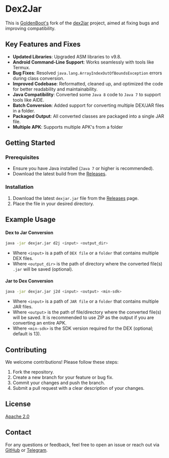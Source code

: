 # Dex2Jar

This is [GoldenBoot's](https://github.com/redragon14368) fork of the [dex2jar](https://github.com/pxb1988/dex2jar) project, aimed at fixing bugs and improving compatibility.

## Key Features and Fixes

- **Updated Libraries**: Upgraded ASM libraries to v9.8.
- **Android Command-Line Support**: Works seamlessly with tools like Termux.
- **Bug Fixes**: Resolved `java.lang.ArrayIndexOutOfBoundsException` errors during class conversion.
- **Improved Codebase**: Reformatted, cleaned up, and optimized the code for better readability and maintainability.
- **Java Compatibility**: Converted some `Java 8` code to `Java 7` to support tools like AIDE.
- **Batch Conversion**: Added support for converting multiple DEX/JAR files in a folder.
- **Packaged Output**: All converted classes are packaged into a single JAR file.
- **Multiple APK**: Supports multiple APK's from a folder

## Getting Started

### Prerequisites

- Ensure you have Java installed (`Java 7` or higher is recommended).
- Download the latest build from the [Releases](https://github.com/redragon14368/Dex2Jar2Dex/releases).

### Installation

1. Download the latest `dexjar.jar` file from the [Releases](https://github.com/redragon14368/Dex2Jar2Dex/releases) page.
2. Place the file in your desired directory.

## Example Usage

#### **Dex to Jar Conversion**
```bash
java -jar dexjar.jar d2j <input> <output_dir>
```
- Where `<input>` is a path of `DEX file` or a `folder` that contains multiple DEX files.
- Where `<output_dir>` is the path of directory where the converted file(s) `.jar` will be saved (optional).

#### **Jar to Dex Conversion** 
```bash
java -jar dexjar.jar j2d <input> <output> <min-sdk>
```

- Where `<input>` is a path of `JAR file` or a `folder` that contains multiple JAR files.
- Where `<output>` is the path of file/directory where the converted file(s) will be saved. It is recommended to use ZIP as the output if you are converting an entire APK.
- Where `<min-sdk>` is the SDK version required for the DEX (optional; default is 13).

## **Contributing**
We welcome contributions! Please follow these steps:

1. Fork the repository.
2. Create a new branch for your feature or bug fix.
3. Commit your changes and push the branch.
4. Submit a pull request with a clear description of your changes.

## License

[Apache 2.0](http://www.apache.org/licenses/LICENSE-2.0.html)

## **Contact**
For any questions or feedback, feel free to open an issue or reach out via [GitHub](https://github.com/redragon14368) or [Telegram](http://telegram.me/GoldenBoot).
